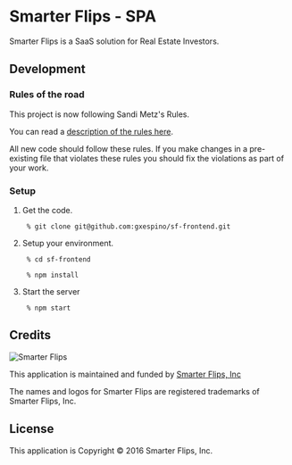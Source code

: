 # Smarter Flips - SPA

Smarter Flips is a SaaS solution for Real Estate Investors.

## Development

### Rules of the road

This project is now following Sandi Metz's Rules.

You can read a [description of the rules here](http://robots.thoughtbot.com/post/50655960596/sandi-metz-rules-for-developers).

All new code should follow these rules. If you make changes in a pre-existing
file that violates these rules you should fix the violations as part of
your work.

### Setup

1. Get the code.

        % git clone git@github.com:gxespino/sf-frontend.git

2. Setup your environment.

        % cd sf-frontend

        % npm install

3. Start the server

        % npm start

Credits
-------

![Smarter Flips](http://uploads.webflow.com/57e684d285a476a775f13ad4/57f0a285a1f3da343caa2c2e_logo-with-icon%402x-p-500x55.png)

This application is maintained and funded by [Smarter Flips, Inc](http://smarterflips.com)

The names and logos for Smarter Flips are registered trademarks of
Smarter Flips, Inc.

License
-------

This application is Copyright © 2016 Smarter Flips, Inc.
